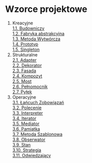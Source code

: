 # Wzorce projektowe

1. Kreacyjne  
    [1.1. Budowniczy](./Builder/builder.md)  
    [1.2. Fabryka abstrakcyjna](./AbstractFactory/abstractFactory.md)  
    [1.3. Metoda Wytwórcza](./FactoryMethod/factoryMethod.md)  
    [1.4. Prototyp](./Prototype/prototype.md)  
    [1.5. Singleton](./Singleton/singleton.md)  
2. Strukturalne  
    [2.1. Adapter](./Adapter/adapter.md)  
    [2.2. Dekorator](./Decorator/decorator.md)  
    [2.3. Fasada](./Facade/facade.md)  
    [2.4. Kompozyt](./Composite/composite.md)  
    [2.5. Most](./Bridge/bridge.md)  
    [2.6. Pełnomocnik](./Proxy/proxy.md)  
    [2.7. Pyłek](./Flyweight/flyweight.md)  
3. Operacyjne  
    [3.1. Łańcuch Zobowiązań](./ChainOfResponsibility/chainOfResponsibility.md)  
    [3.2. Polecenie](./Command/command.md)  
    [3.3. Interpreter](./Interpreter/interpreter.md)  
    [3.4. Iterator](./Iterator/iterator.md)  
    [3.5. Mediator](./Mediator/mediator.md)  
    [3.6. Pamiątka](./Memento/memento.md)  
    [3.7. Metoda Szablonowa](./TemplateMethod/templateMethod.md)  
    [3.8. Obserwator](./Observer/observer.md)  
    [3.9. Stan](./State/state.md)  
    [3.10. Strategia](./Strategy/strategy.md)  
    [3.11. Odwiedzający](./Visitor/visitor.md)  

